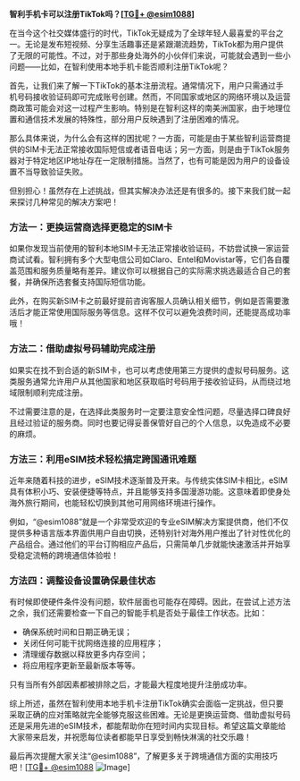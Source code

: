 **智利手机卡可以注册TikTok吗？[[TG💪+ @esim1088](https://t.me/s/esim1088)]**

在当今这个社交媒体盛行的时代，TikTok无疑成为了全球年轻人最喜爱的平台之一。无论是发布短视频、分享生活趣事还是紧跟潮流趋势，TikTok都为用户提供了无限的可能性。不过，对于那些身处海外的小伙伴们来说，可能就会遇到一些小问题——比如，在智利使用本地手机卡能否顺利注册TikTok呢？

首先，让我们来了解一下TikTok的基本注册流程。通常情况下，用户只需通过手机号码接收验证码即可完成账号创建。然而，不同国家或地区的网络环境以及运营商政策可能会对这一过程产生影响。特别是在智利这样的南美洲国家，由于地理位置和通信技术发展的特殊性，部分用户反映遇到了注册困难的情况。

那么具体来说，为什么会有这样的困扰呢？一方面，可能是由于某些智利运营商提供的SIM卡无法正常接收国际短信或者语音电话；另一方面，则是由于TikTok服务器对于特定地区IP地址存在一定限制措施。当然了，也有可能是因为用户的设备设置不当导致验证失败。

但别担心！虽然存在上述挑战，但其实解决办法还是有很多的。接下来我们就一起来探讨几种常见的解决方案吧！

### 方法一：更换运营商选择更稳定的SIM卡

如果你发现当前使用的智利本地SIM卡无法正常接收验证码，不妨尝试换一家运营商试试看。智利拥有多个大型电信公司如Claro、Entel和Movistar等，它们各自覆盖范围和服务质量略有差异。建议你可以根据自己的实际需求挑选最适合自己的套餐，并确保所选套餐支持国际短信功能。

此外，在购买新SIM卡之前最好提前咨询客服人员确认相关细节，例如是否需要激活后才能正常使用国际服务等信息。这样不仅可以避免浪费时间，还能提高成功率哦！

### 方法二：借助虚拟号码辅助完成注册

如果实在找不到合适的新SIM卡，也可以考虑使用第三方提供的虚拟号码服务。这类服务通常允许用户从其他国家和地区获取临时号码用于接收验证码，从而绕过地域限制顺利完成注册。

不过需要注意的是，在选择此类服务时一定要注意安全性问题，尽量选择口碑良好且经过验证的服务商。同时也要记得妥善保管好自己的个人信息，以免造成不必要的麻烦。

### 方法三：利用eSIM技术轻松搞定跨国通讯难题

近年来随着科技的进步，eSIM技术逐渐普及开来。与传统实体SIM卡相比，eSIM具有体积小巧、安装便捷等特点，并且能够支持多国漫游功能。这意味着即使身处海外旅行期间，也能轻松切换到其他可用网络环境进行操作。

例如，“@esim1088”就是一个非常受欢迎的专业eSIM解决方案提供商，他们不仅提供多种语言版本界面供用户自由切换，还特别针对海外用户推出了针对性优化的产品组合。通过他们的平台订购相应产品后，只需简单几步就能快速激活并开始享受稳定流畅的跨境通信体验啦！

### 方法四：调整设备设置确保最佳状态

有时候即使硬件条件没有问题，软件层面也可能存在障碍。因此，在尝试上述方法之余，我们还需要检查一下自己的智能手机是否处于最佳工作状态。比如：

- 确保系统时间和日期正确无误；
- 关闭任何可能干扰网络连接的应用程序；
- 清理缓存数据以释放更多内存空间；
- 将应用程序更新至最新版本等等。

只有当所有外部因素都被排除之后，才能最大程度地提升注册成功率。

综上所述，虽然在智利使用本地手机卡注册TikTok确实会面临一定挑战，但只要采取正确的应对策略就完全能够克服这些困难。无论是更换运营商、借助虚拟号码还是采用先进的eSIM技术，都能帮助你在短时间内实现目标。希望这篇文章能给大家带来启发，并祝愿每位读者都能早日享受到畅快淋漓的社交乐趣！

最后再次提醒大家关注“@esim1088”，了解更多关于跨境通信方面的实用技巧吧！[[TG💪+ @esim1088](https://t.me/s/esim1088) ![Image](https://i.postimg.cc/4NQfJmqS/Snipaste-2025-05-13-00-14-12.png)]